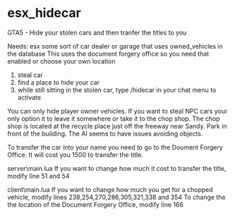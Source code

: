 # esx_hidecar
GTA5 - Hide your stolen cars and then tranfer the titles to you

Needs:
esx
some sort of car dealer or garage that uses owned_vehicles in the database
This uses the document forgery office  so you need that enabled or choose your own location


1. steal car
2. find a place to hide your car
3. while still sitting in the stolen car, type /hidecar in your chat menu to activate

You can only hide player owner vehicles. 
If you want to steal NPC cars your only option it to leave it somewhere or take it to the chop shop. The chop shop is
located at the recycle place just off the freeway near Sandy. 
Park in front of the building. The AI seems to have issues avoiding objects. 

To transfer the car into your name you need to go to the Doument Forgery Office. It will cost you 1500 to transfer the title.



server\main.lua
If you want to change how much it cost to transfer the title, modify line 51 and 54

client\main.lua
If you want to change how much you get for a chopped vehicle, modify lines 238,254,270,286,305,321,338 and 354 
To change the the location of the Document Forgery Office, modify line 166
